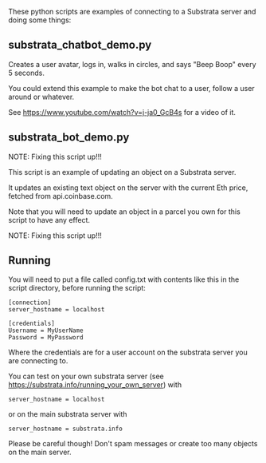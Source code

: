 
These python scripts are examples of connecting to a Substrata server and doing some things:

## substrata_chatbot_demo.py

Creates a user avatar, logs in, walks in circles, and says "Beep Boop" every 5 seconds.

You could extend this example to make the bot chat to a user, follow a user around or whatever.


See https://www.youtube.com/watch?v=j-ja0_GcB4s for a video of it.

## substrata_bot_demo.py

NOTE: Fixing this script up!!!

This script is an example of updating an object on a Substrata server.

It updates an existing text object on the server with the current Eth price, fetched from api.coinbase.com.

Note that you will need to update an object in a parcel you own for this script to have any effect.

NOTE: Fixing this script up!!!


## Running

You will need to put a file called config.txt with contents like this in the script directory, before running the script:

```
[connection]
server_hostname = localhost

[credentials]
Username = MyUserName
Password = MyPassword
```
Where the credentials are for a user account on the substrata server you are connecting to.

You can test on your own substrata server (see https://substrata.info/running_your_own_server) with

```
server_hostname = localhost
```
or on the main substrata server with 
```
server_hostname = substrata.info
```
Please be careful though!  Don't spam messages or create too many objects on the main server.
